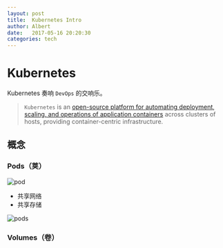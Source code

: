 ```yaml
---
layout: post
title:  Kubernetes Intro
author: Albert
date:   2017-05-16 20:20:30
categories: tech
---
```


# Kubernetes

Kubernetes 奏响 `DevOps` 的交响乐。

> `Kubernetes`  is an [open-source platform for automating deployment, scaling, and operations of application containers](http://www.slideshare.net/BrianGrant11/wso2con-us-2015-kubernetes-a-platform-for-automating-deployment-scaling-and-operations) across clusters of hosts, providing container-centric infrastructure.

## 概念

### Pods（荚）

![pod](https://kubernetes.io/images/docs/pod.svg)

* 共享网络
* 共享存储

![pods](https://kubernetes.io/docs/tutorials/kubernetes-basics/public/images/module_03_pods.svg)

### Volumes（卷）

